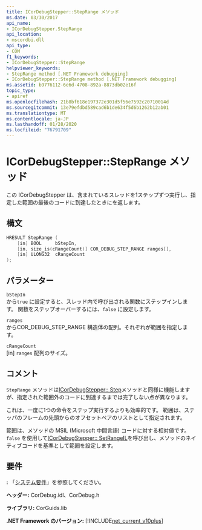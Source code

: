 ```yaml
---
title: ICorDebugStepper::StepRange メソッド
ms.date: 03/30/2017
api_name:
- ICorDebugStepper.StepRange
api_location:
- mscordbi.dll
api_type:
- COM
f1_keywords:
- ICorDebugStepper::StepRange
helpviewer_keywords:
- StepRange method [.NET Framework debugging]
- ICorDebugStepper::StepRange method [.NET Framework debugging]
ms.assetid: b9776112-6e6d-4708-892a-8873db02e16f
topic_type:
- apiref
ms.openlocfilehash: 21b8bf618e197372e301d5f56e7592c20710014d
ms.sourcegitcommit: 13e79efdbd589cad6b1de634f5d6b1262b12ab01
ms.translationtype: MT
ms.contentlocale: ja-JP
ms.lasthandoff: 01/28/2020
ms.locfileid: "76791709"
---
```

# <a name="icordebugsteppersteprange-method"></a>ICorDebugStepper::StepRange メソッド
この ICorDebugStepper は、含まれているスレッドを1ステップずつ実行し、指定した範囲の最後のコードに到達したときにを返します。  
  
## <a name="syntax"></a>構文  
  
```cpp  
HRESULT StepRange (  
    [in] BOOL     bStepIn,  
    [in, size_is(cRangeCount)] COR_DEBUG_STEP_RANGE ranges[],  
    [in] ULONG32  cRangeCount  
);  
```  
  
## <a name="parameters"></a>パラメーター  
 `bStepIn`  
 から`true` に設定すると、スレッド内で呼び出される関数にステップインします。 関数をステップオーバーするには、`false` に設定します。  
  
 `ranges`  
 からCOR_DEBUG_STEP_RANGE 構造体の配列。それぞれが範囲を指定します。  
  
 `cRangeCount`  
 [in] `ranges` 配列のサイズ。  
  
## <a name="remarks"></a>コメント  
 `StepRange` メソッドは[ICorDebugStepper:: Step](icordebugstepper-step-method.md)メソッドと同様に機能しますが、指定された範囲外のコードに到達するまでは完了しない点が異なります。  
  
 これは、一度に1つの命令をステップ実行するよりも効率的です。 範囲は、ステッパのフレームの先頭からのオフセットペアのリストとして指定されます。  
  
 範囲は、メソッドの MSIL (Microsoft 中間言語) コードに対する相対値です。 `false` を使用して[ICorDebugStepper:: SetRangeIL](icordebugstepper-setrangeil-method.md)を呼び出し、メソッドのネイティブコードを基準として範囲を設定します。  
  
## <a name="requirements"></a>要件  
 **:** 「[システム要件](../../../../docs/framework/get-started/system-requirements.md)」を参照してください。  
  
 **ヘッダー:** CorDebug.idl、CorDebug.h  
  
 **ライブラリ:** CorGuids.lib  
  
 **.NET Framework のバージョン:** [!INCLUDE[net_current_v10plus](../../../../includes/net-current-v10plus-md.md)]
